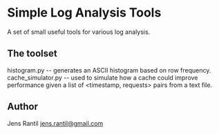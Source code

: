 Simple Log Analysis Tools
=========================
A set of small useful tools for various log analysis.

The toolset
-----------
histogram.py       -- generates an ASCII histogram based on row frequency.
cache_simulator.py -- used to simulate how a cache could improve performance
                      given a list of <timestamp, requests> pairs from a text
                      file.

Author
------
Jens Rantil <jens.rantil@gmail.com>

